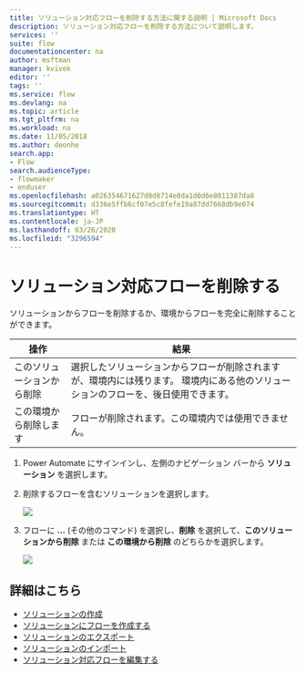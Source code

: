 ```yaml
---
title: ソリューション対応フローを削除する方法に関する説明 | Microsoft Docs
description: ソリューション対応フローを削除する方法について説明します。
services: ''
suite: flow
documentationcenter: na
author: msftman
manager: kvivek
editor: ''
tags: ''
ms.service: flow
ms.devlang: na
ms.topic: article
ms.tgt_pltfrm: na
ms.workload: na
ms.date: 11/05/2018
ms.author: deonhe
search.app:
- Flow
search.audienceType:
- flowmaker
- enduser
ms.openlocfilehash: a026354671627d8d8714e0da1d0d6e8011387da8
ms.sourcegitcommit: d336e5ffb6cf07e5c8fefe19a87dd7668db9e074
ms.translationtype: HT
ms.contentlocale: ja-JP
ms.lasthandoff: 03/26/2020
ms.locfileid: "3296594"
---
```

# <a name="remove-a-solution-aware-flow"></a>ソリューション対応フローを削除する


ソリューションからフローを削除するか、環境からフローを完全に削除することができます。

操作​​|結果
------|-----------
このソリューションから削除|選択したソリューションからフローが削除されますが、環境内には残ります。 環境内にある他のソリューションのフローを、後日使用できます。
この環境から削除します|フローが削除されます。この環境内では使用できません。

1. Power Automate にサインインし、左側のナビゲーション バーから **ソリューション** を選択します。
1. 削除するフローを含むソリューションを選択します。

   ![](./media/remove-solution-aware-flow/new-flow-inside-solution.png)
   
1. フローに **…** (その他のコマンド) を選択し、**削除** を選択して、**このソリューションから削除** または **この環境から削除** のどちらかを選択します。

   ![](./media/remove-solution-aware-flow/delete-flow-from-solution-options.png)

## <a name="learn-more"></a>詳細はこちら

- [ソリューションの作成](./overview-solution-flows.md)
- [ソリューションにフローを作成する](./create-flow-solution.md)
- [ソリューションのエクスポート](./export-flow-solution.md)
- [ソリューションのインポート](./import-flow-solution.md)
- [ソリューション対応フローを編集する](./edit-solution-aware-flow.md)

